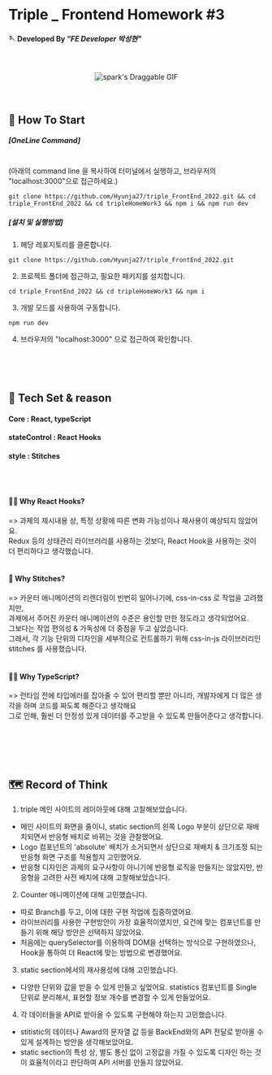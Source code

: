 <br/>

# Triple _ Frontend Homework \#3


#### 🪡  Developed By _"FE Developer 박성현"_

<br/>
<br/>

  
  <div align="center">
    <img src="https://play-lh.googleusercontent.com/iGYo5pucLuqcD8eptVjjWwiilKXbd0FiIE-dMO0l9185DaL1lEfbSNJbJBfJm53q25c" alt="spark's Draggable GIF"/>
  
  </div>
</div>

<br/>
<br/>

## 📜 How To Start

##### [OneLine Command] 
<br/>
(아래의 command line 을 복사하여 터미널에서 실행하고, 브라우저의 "localhost:3000"으로 접근하세요.)

```
git clone https://github.com/Hyunja27/triple_FrontEnd_2022.git && cd triple_FrontEnd_2022 && cd tripleHomeWork3 && npm i && npm run dev

```

##### [설치 및 실행방법] 

1. 해당 레포지토리를 클론합니다.

```
git clone https://github.com/Hyunja27/triple_FrontEnd_2022.git
```

2. 프로젝트 폴더에 접근하고, 필요한 패키지를 설치합니다.

```
cd triple_FrontEnd_2022 && cd tripleHomeWork3 && npm i
```

3. 개발 모드를 사용하여 구동합니다.

```
npm run dev
```

4. 브라우저의 "localhost:3000" 으로 접근하여 확인합니다. 

<br/>
<br/>
<br/>


## 🧰 Tech Set & reason

#### Core :   React, typeScript <br/>
#### stateControl :   React Hooks <br/>
#### style :   Stitches <br/>
<br/>
<br/>

#### 🙋‍♂️ Why React Hooks?
=> 과제의 제시내용 상, 특정 상황에 따른 변화 가능성이나 재사용이 예상되지 않았어요. <br/>
Redux 등의 상태관리 라이브러리를 사용하는 것보다, React Hook을 사용하는 것이 더 편리하다고 생각했습니다. <br/> 
<br/>

#### 🙋‍ Why Stitches? 
=> 카운터 애니메이션의 리렌더링이 빈번히 일어나기에, css-in-css 로 작업을 고려했지만, <br/> 
과제에서 주어진 카운터 애니메이션의 수준은 용인할 만한 정도라고 생각되었어요. <br/> 
그보다는 작업 편의성 & 가독성에 더 중점을 두고 싶었습니다.<br/>
그래서, 각 기능 단위의 디자인을 세부적으로 컨트롤하기 위해 css-in-js 라이브러리인 stitches 를 사용했습니다. <br/>
<br/>

#### 🙋‍♀️ Why TypeScript? 
=> 런타임 전에 타입에러를 잡아줄 수 있어 편리할 뿐만 아니라, 개발자에게 더 많은 생각을 하며 코드를 짜도록 해준다고 생각해요 <br/> 
그로 인해, 훨씬 더 안정성 있게 데이터를 주고받을 수 있도록 만들어준다고 생각합니다. <br/> 
<br/>






<br/>
<br/>
<br/>


## 🗺️ Record of Think
  
  1. triple 메인 사이트의 레이아웃에 대해 고찰해보았습니다.
  - 메인 사이트의 화면을 줄이니, static section의 왼쪽 Logo 부분이 상단으로 재배치되면서 반응형 배치로 바뀌는 것을 관찰했어요.
  - Logo 컴포넌트의 'absolute' 배치가 소거되면서 상단으로 재배치 & 크기조정 되는 반응형 화면 구조를 적용할지 고민했어요.
  - 반응형 디자인은 과제의 요구사항이 아니기에 반응형 로직을 만들지는 않았지만, 반응형을 고려한 사전 배치에 대해 고찰해보았습니다. 
  
  2. Counter 애니메이션에 대해 고민했습니다.
  - 따로 Branch를 두고, 이에 대한 구현 작업에 집중하였어요.
  - 라이브러리를 사용한 구현방안이 가장 효율적이였지만, 요건에 맞는 컴포넌트를 만들기 위해 해당 방안은 선택하지 않았어요.
  - 처음에는 querySelector를 이용하여 DOM을 선택하는 방식으로 구현하였으나, Hook을 통하여 더 React에 맞는 방법으로 변경했어요.
  
  3. static section에서의 재사용성에 대해 고민했습니다.
  - 다양한 단위와 값을 받을 수 있게 만들고 싶었어요. statistics 컴포넌트를 Single 단위로 분리해서, 표현할 정보 개수를 변경할 수 있게 만들었어요.
  
  4. 각 데이터들을 API로 받아올 수 있도록 구현해야 하는지 고민했습니다.
  - stitistic의 데이터나 Award의 문자열 값 등을 BackEnd와의 API 전달로 받아올 수 있게 설계하는 방안을 생각해보았어요.
  - static section의 특성 상, 별도 통신 없이 고정값을 가질 수 있도록 디자인 하는 것이 효율적이라고 판단하여 API 서버를 만들지 않았어요.

<br/>
<br/>
<br/>

